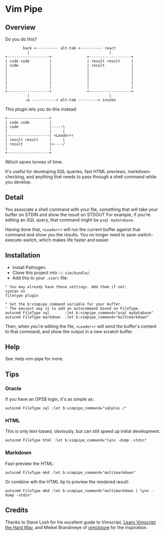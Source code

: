 # Vim Pipe

## Overview

Do you do this?

```
        hack <---------- alt-tab <---------- react
          |                                    |
+-------------------+                +-------------------+
| code code         |                | result result     |
| code              |                | result            |
|                   |                |                   |
|                   |                |                   |
|                   |                |                   |
|                   |                |                   |
|                   |                |                   |
+-------------------+                +-------------------+
          |                                    |
         :w -----------> alt-tab ---------> invoke
```

This plugin lets you do this instead:

```
+-------------------+
| code code         |
| code              |-----\
|                   |     |
|-------------------| <Leader>r
| result result     |     |
| result            |<----/
|                   |
+-------------------+
```

Which saves tonnes of time.

It's useful for developing SQL queries, fast HTML previews, markdown-checking,
and anything that needs to pass through a shell command while you develop.

## Detail

You associate a shell command with your file, something that will take your
buffer on STDIN and show the result on STDOUT For example, if you're editing an
SQL query, that command might be `psql mydatabase`.

Having done that, `<Leader>r` will run the current buffer against that command
and show you the results. You no longer need to save-switch-execute-switch,
which makes life faster and easier.

## Installation

* Install Pathogen.
* Clone this project into `~/.vim/bundle/`.
* Add this to your `.vimrc` file:

```vimscript
" You may already have these settings. Add them if not:
syntax on
filetype plugin

" Set the b:vimpipe_command variable for your buffer.
" The easiest way is to add an autocommand based on FileType.
autocmd FileType sql       :let b:vimpipe_command="psql mydatabase"
autocmd FileType markdown  :let b:vimpipe_command="multimarkdown"
```

Then, when you're editing the file, `<Leader>r` will send the buffer's content
to that command, and show the output in a new scratch buffer.

## Help

See :help vim-pipe for more.

## Tips

### Oracle

If you have an OPS$ login, it's as simple as:
```
autocmd FileType sql :let b:vimpipe_command="sqlplus /"
```

### HTML

This is only text-based, obviously, but can still speed up initial development.
```
autocmd FileType html :let b:vimpipe_command="lynx -dump -stdin"
```

### Markdown

Fast-preview the HTML:

```
autocmd FileType mkd :let b:vimpipe_command="multimarkdown"
```

Or combine wth the HTML tip to preview the rendered result:

```
autocmd FileType mkd :let b:vimpipe_command="multimarkdown | lynx -dump -stdin"
```

## Credits

Thanks to Steve Losh for his excellent guide to Vimscript, [Learn Vimscript the Hard Way][1], and Meikel Brandmeye of [vimclojure][2] for the inspiration.


[1]: http://learnvimscriptthehardway.stevelosh.com/
[2]: https://github.com/kotarak/vimclojure
